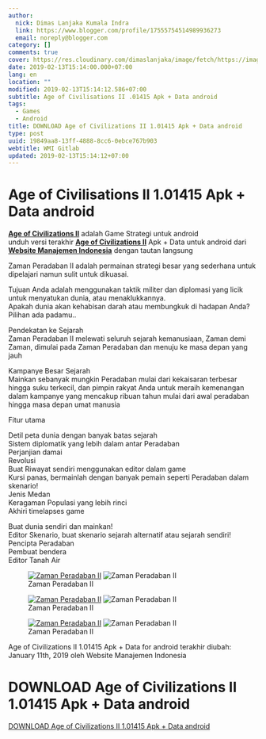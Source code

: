```yaml
---
author:
  nick: Dimas Lanjaka Kumala Indra
  link: https://www.blogger.com/profile/17555754514989936273
  email: noreply@blogger.com
category: []
comments: true
cover: https://res.cloudinary.com/dimaslanjaka/image/fetch/https://image.revdl.com/2019/age-of-civilizations-ii-1.png
date: 2019-02-13T15:14:00.000+07:00
lang: en
location: ""
modified: 2019-02-13T15:14:12.586+07:00
subtitle: Age of Civilisations II .01415 Apk + Data android
tags:
  - Games
  - Android
title: DOWNLOAD Age of Civilizations II 1.01415 Apk + Data android
type: post
uuid: 19849aa8-13ff-4888-8cc6-0ebce767b903
webtitle: WMI Gitlab
updated: 2019-02-13T15:14:12+07:00
---
```


<h1 for="title"> <span class="notranslate"> Age of Civilisations II 1.01415 Apk + Data android</span> </h1>  <div>  <div class="post_content entry-content">  <p> <span class="notranslate"> <a href="https://web-manajemen.blogspot.com/" class="notranslate"><strong>Age of Civilizations II</strong></a> adalah Game Strategi untuk android</span> <br><span class="notranslate"> unduh versi terakhir <strong><a href="https://web-manajemen.blogspot.com/" class="notranslate">Age of Civilizations II</a></strong> Apk + Data untuk android dari <strong><a href="https://web-manajemen.blogspot.com/" class="notranslate">Website Manajemen Indonesia</a></strong> dengan tautan langsung</span> </p>  <p> <span class="notranslate"> Zaman Peradaban II adalah permainan strategi besar yang sederhana untuk dipelajari namun sulit untuk dikuasai.</span> </p>  <p> <span class="notranslate"> Tujuan Anda adalah menggunakan taktik militer dan diplomasi yang licik untuk menyatukan dunia, atau menaklukkannya.</span> <br><span class="notranslate"> Apakah dunia akan kehabisan darah atau membungkuk di hadapan Anda?</span> <span class="notranslate"> Pilihan ada padamu..</span> </p>  <p> <span class="notranslate"> Pendekatan ke Sejarah</span> <br><span class="notranslate"> Zaman Peradaban II melewati seluruh sejarah kemanusiaan, Zaman demi Zaman, dimulai pada Zaman Peradaban dan menuju ke masa depan yang jauh</span> </p>  <p> <span class="notranslate"> Kampanye Besar Sejarah</span> <br><span class="notranslate"> Mainkan sebanyak mungkin Peradaban mulai dari kekaisaran terbesar hingga suku terkecil, dan pimpin rakyat Anda untuk meraih kemenangan dalam kampanye yang mencakup ribuan tahun mulai dari awal peradaban hingga masa depan umat manusia</span> </p>  <p> <span class="notranslate"> Fitur utama</span> </p>  <p> <span class="notranslate"> Detil peta dunia dengan banyak batas sejarah</span> <br><span class="notranslate"> Sistem diplomatik yang lebih dalam antar Peradaban</span> <br><span class="notranslate"> Perjanjian damai</span> <br><span class="notranslate"> Revolusi</span> <br><span class="notranslate"> Buat Riwayat sendiri menggunakan editor dalam game</span> <br><span class="notranslate"> Kursi panas, bermainlah dengan banyak pemain seperti Peradaban dalam skenario!</span> <br><span class="notranslate"> Jenis Medan</span> <br><span class="notranslate"> Keragaman Populasi yang lebih rinci</span> <br><span class="notranslate"> Akhiri timelapses game</span> </p>  <p> <span class="notranslate"> Buat dunia sendiri dan mainkan!</span> <br><span class="notranslate"> Editor Skenario, buat skenario sejarah alternatif atau sejarah sendiri!</span> <br><span class="notranslate"> Pencipta Peradaban</span> <br><span class="notranslate"> Pembuat bendera</span> <br><span class="notranslate"> Editor Tanah Air</span> </p>  <div class="wp-block-image"><figure class="aligncenter"><a href="https://web-manajemen.blogspot.com/" class="notranslate"><img data-cfsrc="https://image.revdl.com/2019/age-of-civilizations-ii-1.png" alt="Zaman Peradaban II" src="https://res.cloudinary.com/dimaslanjaka/image/fetch/https://image.revdl.com/2019/age-of-civilizations-ii-1.png"></a> <noscript><img src="https://image.revdl.com/2019/age-of-civilizations-ii-1.png" alt="Zaman Peradaban II"></noscript>  <figcaption><span class="notranslate"> Zaman Peradaban II</span> </figcaption></figure></div>  <div class="wp-block-image"><figure class="aligncenter"><a href="https://web-manajemen.blogspot.com/" class="notranslate"><img data-cfsrc="https://image.revdl.com/2019/age-of-civilizations-ii-2.png" alt="Zaman Peradaban II" src="https://res.cloudinary.com/dimaslanjaka/image/fetch/https://image.revdl.com/2019/age-of-civilizations-ii-2.png"></a> <noscript><img src="https://image.revdl.com/2019/age-of-civilizations-ii-2.png" alt="Zaman Peradaban II"></noscript>  <figcaption><span class="notranslate"> Zaman Peradaban II</span> </figcaption></figure></div>  <div class="wp-block-image"><figure class="aligncenter"><a href="https://web-manajemen.blogspot.com/" class="notranslate"><img data-cfsrc="https://image.revdl.com/2019/age-of-civilizations-ii-3.png" alt="Zaman Peradaban II" src="https://res.cloudinary.com/dimaslanjaka/image/fetch/https://image.revdl.com/2019/age-of-civilizations-ii-3.png"></a> <noscript><img src="https://image.revdl.com/2019/age-of-civilizations-ii-3.png" alt="Zaman Peradaban II"></noscript>  <figcaption><span class="notranslate"> Zaman Peradaban II</span> </figcaption></figure></div>  <div class="hatom-extra"> <span class="notranslate"> <span class="notranslate entry-title">Age of Civilizations II 1.01415 Apk + Data for android</span> terakhir diubah: <span class="notranslate updated">January 11th, 2019</span> oleh <span class="notranslate author vcard">Website Manajemen Indonesia</span></span> </div>  <div class="clear"></div>  </div>  <h1 for="title" class="notranslate">DOWNLOAD Age of Civilizations II 1.01415 Apk + Data android</h1>  <div class="w3-center w3-container w3-border notranslate"> <a href="https://dimaslanjaka-storage.000webhostapp.com/revdl.php?download&amp;path=/age-of-civilizations-ii-apk-download.html/" target="_blank" class="w3-btn w3-green" rel="noopener noreferer nofollow">DOWNLOAD Age of Civilizations II 1.01415 Apk + Data android</a> </div>  </div>  <script src="https://codepen.io/dimaslanjaka/pen/aQRrbR.js"></script>  <script>document.querySelectorAll("pre,code");
  pretext.forEach(function (el) {
    el.classList.toggle("notranslate", true);
  });</script><script>document.querySelectorAll("pre,code");
  pretext.forEach(function (el) {
    el.classList.toggle("notranslate", true);
  });</script>